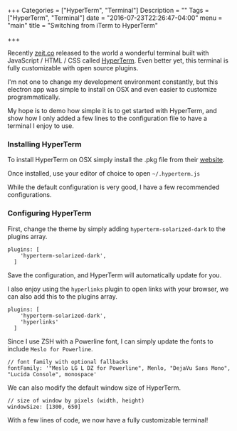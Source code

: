 +++
Categories = ["HyperTerm", "Terminal"]
Description = ""
Tags = ["HyperTerm", "Terminal"]
date = "2016-07-23T22:26:47-04:00"
menu = "main"
title = "Switching from iTerm to HyperTerm"

+++

Recently [zeit.co](https://zeit.co/) released to the world a wonderful terminal built with JavaScript / HTML / CSS called [HyperTerm](https://hyperterm.org/). Even better yet, this terminal is fully customizable with open source plugins.

I'm not one to change my development environment constantly, but this electron app was simple to install on OSX and even easier to customize programmatically.

My hope is to demo how simple it is to get started with HyperTerm, and show how I only added a few lines to the configuration file to have a terminal I enjoy to use.

### Installing HyperTerm

To install HyperTerm on OSX simply install the .pkg file from their [website](https://hyperterm.org/#installation).

Once installed, use your editor of choice to open `~/.hyperterm.js`

While the default configuration is very good, I have a few recommended configurations.

### Configuring HyperTerm

First, change the theme by simply adding `hyperterm-solarized-dark` to the plugins array.

```
plugins: [
    'hyperterm-solarized-dark',
  ]
```

Save the configuration, and HyperTerm will automatically update for you.

I also enjoy using the `hyperlinks` plugin to open links with your browser, we can also add this to the plugins array.

```
plugins: [
    'hyperterm-solarized-dark',
    'hyperlinks'
  ]
```

Since I use ZSH with a Powerline font, I can simply update the fonts to include `Meslo for Powerline`.

```
// font family with optional fallbacks
fontFamily: '"Meslo LG L DZ for Powerline", Menlo, "DejaVu Sans Mono", "Lucida Console", monospace'
```

We can also modify the default window size of HyperTerm.

```
// size of window by pixels (width, height)
windowSize: [1300, 650]
```

With a few lines of code, we now have a fully customizable terminal!
